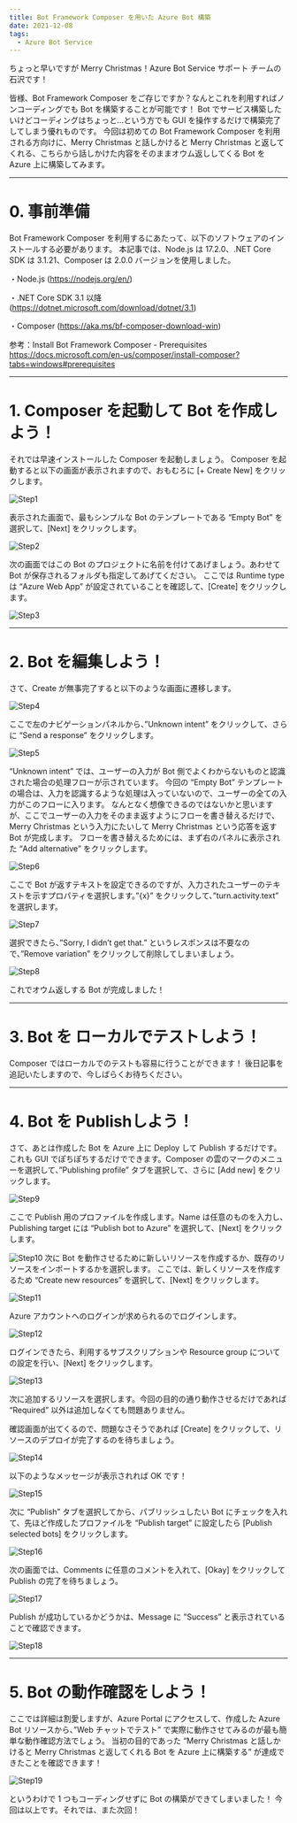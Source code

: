 ```yaml
---
title: Bot Framework Composer を用いた Azure Bot 構築
date: 2021-12-08
tags:
  - Azure Bot Service
---
```


ちょっと早いですが Merry Christmas！Azure Bot Service サポート チームの石沢です！

皆様、Bot Framework Composer をご存じですか？なんとこれを利用すればノンコーディングでも Bot を構築することが可能です！
Bot でサービス構築したいけどコーディングはちょっと…という方でも GUI を操作するだけで構築完了してしまう優れものです。
今回は初めての Bot Framework Composer を利用される方向けに、Merry Christmas と話しかけると Merry Christmas と返してくれる、こちらから話しかけた内容をそのままオウム返ししてくる Bot を Azure 上に構築してみます。

________________________________________
# 0. 事前準備
Bot Framework Composer を利用するにあたって、以下のソフトウェアのインストールする必要があります。
本記事では、Node.js は 17.2.0、.NET Core SDK は 3.1.21、Composer は 2.0.0 バージョンを使用しました。

・Node.js (https://nodejs.org/en/)

・.NET Core SDK 3.1 以降 (https://dotnet.microsoft.com/download/dotnet/3.1)

・Composer (https://aka.ms/bf-composer-download-win)

参考：Install Bot Framework Composer - Prerequisites
https://docs.microsoft.com/en-us/composer/install-composer?tabs=windows#prerequisites

________________________________________
# 1. Composer を起動して Bot を作成しよう！
それでは早速インストールした Composer を起動しましょう。
Composer を起動すると以下の画面が表示されますので、おもむろに [+ Create New] をクリックします。

![Step1](./bot-merry-christmas/bot-merry-christmas-01.png)

表示された画面で、最もシンプルな Bot のテンプレートである “Empty Bot” を選択して、[Next] をクリックします。

![Step2](./bot-merry-christmas/bot-merry-christmas-02.png)

次の画面ではこの Bot のプロジェクトに名前を付けてあげましょう。あわせて Bot が保存されるフォルダも指定してあげてください。
ここでは Runtime type は “Azure Web App” が設定されていることを確認して、[Create] をクリックします。

![Step3](./bot-merry-christmas/bot-merry-christmas-03.png)

________________________________________
# 2. Bot を編集しよう！ 
さて、Create が無事完了すると以下のような画面に遷移します。

![Step4](./bot-merry-christmas/bot-merry-christmas-04.png)

ここで左のナビゲーションパネルから、”Unknown intent” をクリックして、さらに “Send a response” をクリックします。

![Step5](./bot-merry-christmas/bot-merry-christmas-05.png)

“Unknown intent” では、ユーザーの入力が Bot 側でよくわからないものと認識された場合の処理フローが示されています。
今回の “Empty Bot” テンプレートの場合は、入力を認識するような処理は入っていないので、ユーザーの全ての入力がこのフローに入ります。
なんとなく想像できるのではないかと思いますが、ここでユーザーの入力をそのまま返すようにフローを書き替えるだけで、Merry Christmas という入力にたいして Merry Christmas という応答を返す Bot が完成します。
フローを書き替えるためには、まず右のパネルに表示された “Add alternative” をクリックします。

![Step6](./bot-merry-christmas/bot-merry-christmas-06.png)
 
ここで Bot が返すテキストを設定できるのですが、入力されたユーザーのテキストを示すプロパティを選択します。”{x}” をクリックして、”turn.activity.text” を選択します。 

![Step7](./bot-merry-christmas/bot-merry-christmas-07.png)

選択できたら、”Sorry, I didn’t get that.” というレスポンスは不要なので、”Remove variation” をクリックして削除してしまいましょう。

![Step8](./bot-merry-christmas/bot-merry-christmas-08.png)

これでオウム返しする Bot が完成しました！

________________________________________
# 3. Bot を ローカルでテストしよう！
Composer ではローカルでのテストも容易に行うことができます！
後日記事を追記いたしますので、今しばらくお待ちください。
________________________________________
# 4. Bot を Publishしよう！
さて、あとは作成した Bot を Azure 上に Deploy して Publish するだけです。
これも GUI でぽちぽちするだけでできます。Composer の雲のマークのメニューを選択して、”Publishing profile” タブを選択して、さらに [Add new] をクリックします。

![Step9](./bot-merry-christmas/bot-merry-christmas-09.png)

ここで Publish 用のプロファイルを作成します。Name は任意のものを入力し、Publishing target には “Publish bot to Azure” を選択して、[Next] をクリックします。

![Step10](./bot-merry-christmas/bot-merry-christmas-10.png)
次に Bot を動作させるために新しいリソースを作成するか、既存のリソースをインポートするかを選択します。
ここでは、新しくリソースを作成するため “Create new resources” を選択して、[Next] をクリックします。

![Step11](./bot-merry-christmas/bot-merry-christmas-11.png)

Azure アカウントへのログインが求められるのでログインします。

![Step12](./bot-merry-christmas/bot-merry-christmas-12.png)

ログインできたら、利用するサブスクリプションや Resource group についての設定を行い、[Next] をクリックします。

![Step13](./bot-merry-christmas/bot-merry-christmas-13.png)

次に追加するリソースを選択します。今回の目的の通り動作させるだけであれば “Required” 以外は追加しなくても問題ありません。
 
確認画面が出てくるので、問題なさそうであれば [Create] をクリックして、リソースのデプロイが完了するのを待ちましょう。

![Step14](./bot-merry-christmas/bot-merry-christmas-14.png)

以下のようなメッセージが表示されれば OK です！

![Step15](./bot-merry-christmas/bot-merry-christmas-15.png)
 
次に “Publish” タブを選択してから、パブリッシュしたい Bot にチェックを入れて、先ほど作成したプロファイルを “Publish target” に設定したら [Publish selected bots] をクリックします。

![Step16](./bot-merry-christmas/bot-merry-christmas-16.png)
 
次の画面では、Comments に任意のコメントを入れて、[Okay] をクリックして Publish の完了を待ちましょう。

![Step17](./bot-merry-christmas/bot-merry-christmas-17.png)

Publish が成功しているかどうかは、Message に ”Success” と表示されていることで確認できます。

![Step18](./bot-merry-christmas/bot-merry-christmas-18.png)
________________________________________
# 5. Bot の動作確認をしよう！
ここでは詳細は割愛しますが、Azure Portal にアクセスして、作成した Azure Bot リソースから、”Web チャットでテスト” で実際に動作させてみるのが最も簡単な動作確認方法でしょう。
当初の目的であった “Merry Christmas と話しかけると Merry Christmas と返してくれる Bot を Azure 上に構築する” が達成できたことを確認できます！

![Step19](./bot-merry-christmas/bot-merry-christmas-18.png)
 
というわけで 1 つもコーディングせずに Bot の構築ができてしまいました！
今回は以上です。それでは、また次回！
